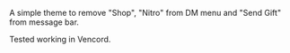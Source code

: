 A simple theme to remove "Shop", "Nitro" from DM menu and "Send Gift" from message bar.

Tested working in Vencord.
